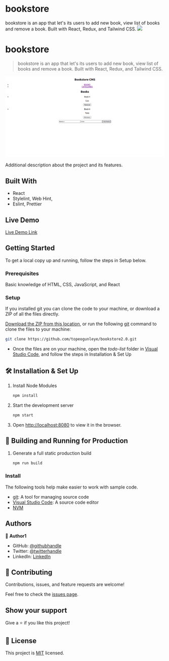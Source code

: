 # bookstore
bookstore is an app that let's its users to add new book, view list of books and remove a book. Built with React, Redux, and Tailwind CSS.
![](https://img.shields.io/badge/Microverse-blueviolet)

# bookstore

> bookstore is an app that let's its users to add new book, view list of books and remove a book. Built with React, Redux, and Tailwind CSS.

![screenshot](./app_screenshot.png)

Additional description about the project and its features.

## Built With

- React
- Stylelint, Web Hint,
- Eslint, Prettier

## Live Demo

[Live Demo Link]()

## Getting Started
To get a local copy up and running, follow the steps in Setup below.

### Prerequisites
Basic knowledge of HTML, CSS, JavaScript, and React

### Setup
If you installed git you can clone the code to your machine, or download a ZIP of all the files directly.

[Download the ZIP from this location](https://github.com/topeogunleye/bookstore2.0/archive/refs/heads/main.zip), or run the following [git](https://git-scm.com/downloads) command to clone the files to your machine:

```bash
git clone https://github.com/topeogunleye/bookstore2.0.git
```

- Once the files are on your machine, open the _todo-list_ folder in [Visual Studio Code](https://code.visualstudio.com/), and follow the steps in Installation & Set Up

## 🛠 Installation & Set Up

1. Install Node Modules

   ```sh
   npm install
   ```

2. Start the development server

   ```sh
   npm start
   ```

3. Open [http://localhost:8080](http://localhost:8080) to view it in the browser.

## 🚀 Building and Running for Production

1. Generate a full static production build

   ```sh
   npm run build
   ```

### Install

The following tools help make easier to work with sample code.

- [git](https://git-scm.com/downloads): A tool for managing source code
- [Visual Studio Code](https://code.visualstudio.com/): A source code editor
- [NVM](https://github.com/nvm-sh/nvm)

## Authors

👤 **Author1**

- GitHub: [@githubhandle](https://github.com/topeogunleye)
- Twitter: [@twitterhandle](https://twitter.com/topeogunleye21)
- LinkedIn: [LinkedIn](https://linkedin.com/in/ogunleye)

## 🤝 Contributing

Contributions, issues, and feature requests are welcome!

Feel free to check the [issues page](https://github.com/topeogunleye/bookstore2.0/issues).

## Show your support

Give a ⭐️ if you like this project!


## 📝 License

This project is [MIT](./MIT.md) licensed.
